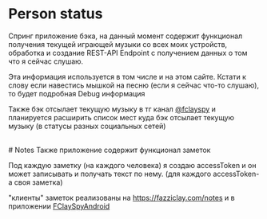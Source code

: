 # Person status
Спринг приложение бэка, на данный момент содержит функционал получения текущей играющей музыки со всех моих устройств, обработка и создание REST-API Endpoint с получением данных о том что я сейчас слушаю.

Эта информация используется в том числе и на этом сайте.
Кстати к слову если навестись мышкой на песню (если я сейчас что-то слушаю), то будет подробная Debug информация

Также бэк отсылает текущую музыку в тг канал [@fclayspy](https://t.me/fclayspy) и планируется расширить список мест
куда бэк отсылает текущую музыку (в статусы разных социальных сетей)

<br>
# Notes
Также приложение содержит функционал заметок

Под каждую заметку (на каждого человека) я создаю accessToken и он может записывать и получать текст по нему. (для каждого accessToken-а своя заметка)

"клиенты" заметок реализованы на https://fazziclay.com/notes и в приложении [FClaySpyAndroid](/project/fclayspyandroid)

